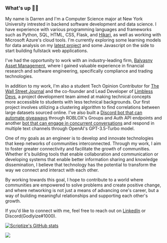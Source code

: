 ### What's up ✌🏿

My name is Darren and I'm a Computer Science major at New York University intrested in backend software development and data science. I have experience with various programming languages and frameworks such as Python, SQL, HTML, CSS, Flask, and [Hikari](https://github.com/hikari-py/hikari), as well as working with Microsoft Azure's cloud tools. I'm currently exploring some learning models for data analysis on my [latest project](https://github.com/Scriptize/Cluster_Analysis_Project) and some Javascript on the side to start building fullstack web applications.

I've had the opportunity to work with an industry-leading firm, [Balyasny Asset Management](https://www.bamfunds.com/), where I gained valuable experience in financial research and software engineering, specifically compliance and trading technologies.

In addition to my work, I'm also a student Tech Opinion Contributor for [The Wall Street Journal](https://www.wsj.com/news/opinion?mod=wsjheader_logo) and the co-founder and Lead Developer of [Limbless Devs](https://limbless.vercel.app/), a project development team aimed at making technical concepts more accessible to students with less technical backgrounds. Our first project involves utilizing a clustering algorithm to find correlations between large datasets sourced online. I've also built a [Discord bot that can automate giveaways](https://github.com/Scriptize/Robux-Rain) through ROBLOX's Groups and Auth API endpoints and another [bot that can engage in concurrent conversations](https://github.com/Scriptize/LimblessGPT) and respond in multiple text channels through OpenAI's GPT-3.5-Turbo model.

One of my goals as an engineer is to develop and innovate technologies that keep networks of communities interconnected. Through my work, I aim to foster greater connectivity and facilitate the growth of communities. Whether it's building tools that enable collaboration and communication or developing systems that enable better information sharing and knowledge dissemination, I believe that technology has the potential to transform the way we connect and interact with each other.

By working towards this goal, I hope to contribute to a world where communities are empowered to solve problems and create positive change, and where networking is not just a means of advancing one's career, but a way of building meaningful relationships and supporting each other's growth.

If you'd like to connect with me, feel free to reach out on [LinkedIn](https://www.linkedin.com/in/darrenblaylock/) or Discord(Godlyize#1000).


[![Scriptize's GitHub stats](https://github-readme-stats.vercel.app/api?username=scriptize&show_icons=true&theme=dark)](https://github.com/scriptize/github-readme-stats)

![](https://komarev.com/ghpvc/?username=scriptize)
